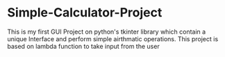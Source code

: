 # Simple-Calculator-Project
This is my first GUI Project on python's tkinter library which contain a unique Interface and perform simple airthmatic operations. This project is based on lambda function to take input from the user

